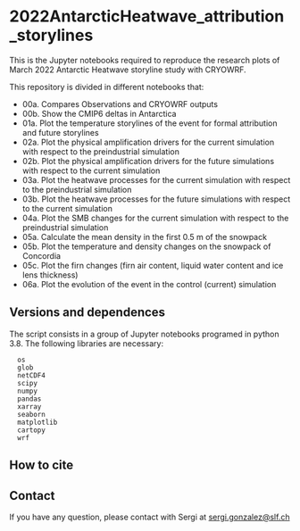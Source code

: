 # 2022AntarcticHeatwave_attribution_storylines
This is the Jupyter notebooks required to reproduce the research plots of March 2022 Antarctic Heatwave storyline study with CRYOWRF.

This repository is divided in different notebooks that:
  - 00a. Compares Observations and CRYOWRF outputs
  - 00b. Show the CMIP6 deltas in Antarctica
  - 01a. Plot the temperature storylines of the event for formal attribution and future storylines
  - 02a. Plot the physical amplification drivers for the current simulation with respect to the preindustrial simulation
  - 02b. Plot the physical amplification drivers for the future simulations with respect to the current simulation
  - 03a. Plot the heatwave processes for the current simulation with respect to the preindustrial simulation
  - 03b. Plot the heatwave processes for the future simulations with respect to the current simulation
  - 04a. Plot the SMB changes for the current simulation with respect to the preindustrial simulation
  - 05a. Calculate the mean density in the first 0.5 m of the snowpack
  - 05b. Plot the temperature and density changes on the snowpack of Concordia
  - 05c. Plot the firn changes (firn air content, liquid water content and ice lens thickness)
  - 06a. Plot the evolution of the event in the control (current) simulation

    
## Versions and dependences

The script consists in a group of Jupyter notebooks programed in python 3.8. The following libraries are necessary:
```
  os
  glob
  netCDF4
  scipy
  numpy
  pandas
  xarray
  seaborn
  matplotlib  
  cartopy
  wrf
```

## How to cite


## Contact
If you have any question, please contact with Sergi at sergi.gonzalez@slf.ch
